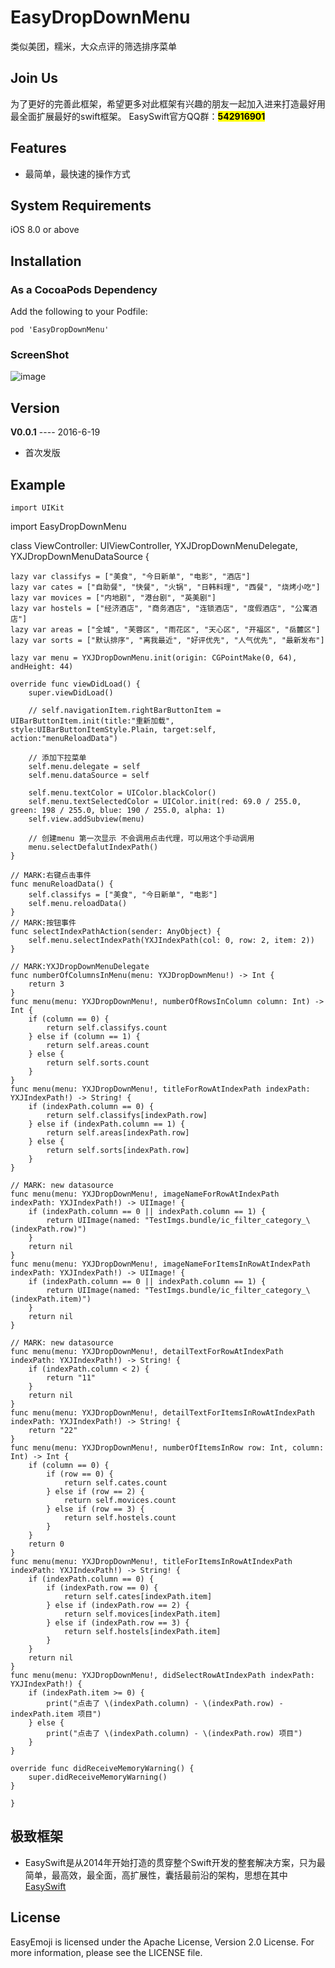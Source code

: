 # EasyDropDownMenu
类似美团，糯米，大众点评的筛选排序菜单

## Join Us 
为了更好的完善此框架，希望更多对此框架有兴趣的朋友一起加入进来打造最好用最全面扩展最好的swift框架。
EasySwift官方QQ群：<mark>**542916901**</mark>

## Features
* 最简单，最快速的操作方式

## System Requirements
iOS 8.0 or above

## Installation
### As a CocoaPods Dependency
Add the following to your Podfile:

	pod 'EasyDropDownMenu'
	

### ScreenShot
![image](https://github.com/stubbornnessness/EasyDropDownMenu/EasyDropDownMenuTest/EasyDropDownMenuTest/test.gif)

## Version
**V0.0.1** ---- 2016-6-19

* 首次发版
	
## Example
	import UIKit
import EasyDropDownMenu

class ViewController: UIViewController, YXJDropDownMenuDelegate, YXJDropDownMenuDataSource {

    lazy var classifys = ["美食", "今日新单", "电影", "酒店"]
    lazy var cates = ["自助餐", "快餐", "火锅", "日韩料理", "西餐", "烧烤小吃"]
    lazy var movices = ["内地剧", "港台剧", "英美剧"]
    lazy var hostels = ["经济酒店", "商务酒店", "连锁酒店", "度假酒店", "公寓酒店"]
    lazy var areas = ["全城", "芙蓉区", "雨花区", "天心区", "开福区", "岳麓区"]
    lazy var sorts = ["默认排序", "离我最近", "好评优先", "人气优先", "最新发布"]

    lazy var menu = YXJDropDownMenu.init(origin: CGPointMake(0, 64), andHeight: 44)

    override func viewDidLoad() {
        super.viewDidLoad()

        // self.navigationItem.rightBarButtonItem = UIBarButtonItem.init(title:"重新加载", style:UIBarButtonItemStyle.Plain, target:self, action:"menuReloadData")

        // 添加下拉菜单
        self.menu.delegate = self
        self.menu.dataSource = self

        self.menu.textColor = UIColor.blackColor()
        self.menu.textSelectedColor = UIColor.init(red: 69.0 / 255.0, green: 198 / 255.0, blue: 190 / 255.0, alpha: 1)
        self.view.addSubview(menu)

        // 创建menu 第一次显示 不会调用点击代理，可以用这个手动调用
        menu.selectDefalutIndexPath()
    }

    // MARK:右键点击事件
    func menuReloadData() {
        self.classifys = ["美食", "今日新单", "电影"]
        self.menu.reloadData()
    }
    // MARK:按钮事件
    func selectIndexPathAction(sender: AnyObject) {
        self.menu.selectIndexPath(YXJIndexPath(col: 0, row: 2, item: 2))
    }

    // MARK:YXJDropDownMenuDelegate
    func numberOfColumnsInMenu(menu: YXJDropDownMenu!) -> Int {
        return 3
    }
    func menu(menu: YXJDropDownMenu!, numberOfRowsInColumn column: Int) -> Int {
        if (column == 0) {
            return self.classifys.count
        } else if (column == 1) {
            return self.areas.count
        } else {
            return self.sorts.count
        }
    }
    func menu(menu: YXJDropDownMenu!, titleForRowAtIndexPath indexPath: YXJIndexPath!) -> String! {
        if (indexPath.column == 0) {
            return self.classifys[indexPath.row]
        } else if (indexPath.column == 1) {
            return self.areas[indexPath.row]
        } else {
            return self.sorts[indexPath.row]
        }
    }

    // MARK: new datasource
    func menu(menu: YXJDropDownMenu!, imageNameForRowAtIndexPath indexPath: YXJIndexPath!) -> UIImage! {
        if (indexPath.column == 0 || indexPath.column == 1) {
            return UIImage(named: "TestImgs.bundle/ic_filter_category_\(indexPath.row)")
        }
        return nil
    }
    func menu(menu: YXJDropDownMenu!, imageNameForItemsInRowAtIndexPath indexPath: YXJIndexPath!) -> UIImage! {
        if (indexPath.column == 0 || indexPath.column == 1) {
            return UIImage(named: "TestImgs.bundle/ic_filter_category_\(indexPath.item)")
        }
        return nil
    }

    // MARK: new datasource
    func menu(menu: YXJDropDownMenu!, detailTextForRowAtIndexPath indexPath: YXJIndexPath!) -> String! {
        if (indexPath.column < 2) {
            return "11"
        }
        return nil
    }
    func menu(menu: YXJDropDownMenu!, detailTextForItemsInRowAtIndexPath indexPath: YXJIndexPath!) -> String! {
        return "22"
    }
    func menu(menu: YXJDropDownMenu!, numberOfItemsInRow row: Int, column: Int) -> Int {
        if (column == 0) {
            if (row == 0) {
                return self.cates.count
            } else if (row == 2) {
                return self.movices.count
            } else if (row == 3) {
                return self.hostels.count
            }
        }
        return 0
    }
    func menu(menu: YXJDropDownMenu!, titleForItemsInRowAtIndexPath indexPath: YXJIndexPath!) -> String! {
        if (indexPath.column == 0) {
            if (indexPath.row == 0) {
                return self.cates[indexPath.item]
            } else if (indexPath.row == 2) {
                return self.movices[indexPath.item]
            } else if (indexPath.row == 3) {
                return self.hostels[indexPath.item]
            }
        }
        return nil
    }
    func menu(menu: YXJDropDownMenu!, didSelectRowAtIndexPath indexPath: YXJIndexPath!) {
        if (indexPath.item >= 0) {
            print("点击了 \(indexPath.column) - \(indexPath.row) - indexPath.item 项目")
        } else {
            print("点击了 \(indexPath.column) - \(indexPath.row) 项目")
        }
    }

    override func didReceiveMemoryWarning() {
        super.didReceiveMemoryWarning()
    }

	}
    
## 极致框架
* EasySwift是从2014年开始打造的贯穿整个Swift开发的整套解决方案，只为最简单，最高效，最全面，高扩展性，囊括最前沿的架构，思想在其中[EasySwift](https://github.com/stubbornnessness/EasySwift)

## License
EasyEmoji is licensed under the Apache License, Version 2.0 License. For more information, please see the LICENSE file.

